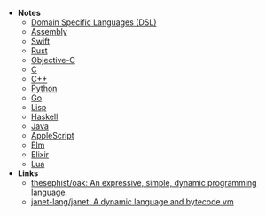 - **Notes**
	- [Domain Specific Languages (DSL)](Domain%20Specific%20Languages%20(DSL).md)
	- [Assembly](Assembly.md)
	- [Swift](Programming/Swift.md)
	- [Rust](Programming/Rust.md)
	- [Objective-C](Programming/Objective-C.md)
	- [C](C.md)
	- [C++](Programming/C++.md)
	- [Python](Programming/Python.md)
	- [Go](Programming/Go.md)
	- [Lisp](../Lisp.md)
	- [Haskell](../Haskell.md)
	- [Java](../Java.md)
	- [AppleScript](Programming/AppleScript.md)
	- [Elm](Elm.md)
	- [Elixir](Elixir.md)
	- [Lua](Lua.md)
- **Links**
	- [thesephist/oak: An expressive, simple, dynamic programming language.](https://github.com/thesephist/oak)
	- [janet-lang/janet: A dynamic language and bytecode vm](https://github.com/janet-lang/janet)